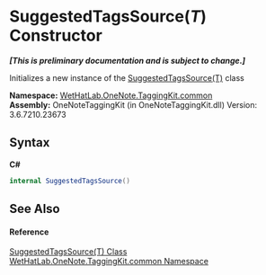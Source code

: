 # SuggestedTagsSource(*T*) Constructor 
 _**\[This is preliminary documentation and is subject to change.\]**_

Initializes a new instance of the <a href="d844950a-72f1-cd56-b34a-09a3cc719978.md">SuggestedTagsSource(T)</a> class

**Namespace:**&nbsp;<a href="bcdbab9c-63d1-48a4-6937-af53fb8d9a55.md">WetHatLab.OneNote.TaggingKit.common</a><br />**Assembly:**&nbsp;OneNoteTaggingKit (in OneNoteTaggingKit.dll) Version: 3.6.7210.23673

## Syntax

**C#**<br />
``` C#
internal SuggestedTagsSource()
```


## See Also


#### Reference
<a href="d844950a-72f1-cd56-b34a-09a3cc719978.md">SuggestedTagsSource(T) Class</a><br /><a href="bcdbab9c-63d1-48a4-6937-af53fb8d9a55.md">WetHatLab.OneNote.TaggingKit.common Namespace</a><br />